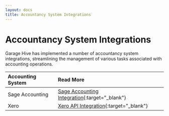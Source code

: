 ```yaml
---
layout: docs
title: Accountancy System Integrations
---
```


# Accountancy System Integrations
Garage Hive has implemented a number of accountancy system integrations, streamlining the management of various tasks associated with accounting operations.

| Accounting System | Read More                                                                                    |
| :---------------- | :------------------------------------------------------------------------------------------- |
| Sage Accounting   | [Sage Accounting Integration](garagehive-sage-accounting-integration.html){:target="_blank"} |
| Xero              | [Xero API Integration](xero-api-integration.html){:target="_blank"}                          |